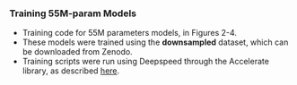 ### Training 55M-param Models

* Training code for 55M parameters models, in Figures 2-4.
* These models were trained using the **downsampled** dataset, which can be downloaded from Zenodo. 
* Training scripts were run using Deepspeed through the Accelerate library, as described [here](https://github.com/brineylab/deepspeed).